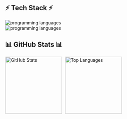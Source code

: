 <h2>⚡ Tech Stack ⚡</h2>

<div>
    <img src="https://skillicons.dev/icons?i=linux,html,css,tailwind,js,ts,react,vite,nodejs,express,postgres,mongodb,vercel" alt="programming languages" />
    <br>
    <img src="https://skillicons.dev/icons?i=c,cpp,python,rust" alt="programming languages" />
</div>

<h2>📊 GitHub Stats 📊</h2>

<div style="display: flex; flex-direction:row; justify-content: left; align-items: left; width: 100%; text-align: left; gap: 10px;">
  <img src="https://github-readme-stats.vercel.app/api?username=Vishv0407&show_icons=true&theme=tokyonight" 
       alt="GitHub Stats" height="180px" />
  <img src="https://github-readme-stats.vercel.app/api/top-langs/?username=Vishv0407&layout=compact&theme=tokyonight" 
       alt="Top Languages" height="180px" />
</div>
